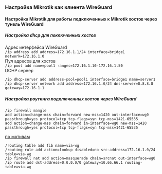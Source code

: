 ### Настройка Mikrotik как клиента WireGuard  



#### Настройка Mikrotik для работы подключенных к Mikrotik хостов через тунель WireGuard  
##### Настройка dhcp для поключенных хостов  
Адрес интерфейса WireGuard  
```/ip address add address=172.16.1.1/24 interface=bridge1 network=172.16.1.0```   
Пул адресов для хостов  
```/ip pool add name=pool1 ranges=172.16.1.10-172.16.1.50```   
DCHP сервер  
```
/ip dhcp-server add address-pool=pool1 interface=bridge1 name=server1
/ip dhcp-server network add address=172.16.1.0/24 dns-server=8.8.8.8 gateway=172.16.1.1
```

##### Настройка роутинга подключенных хостов через WireGuard  
```
/ip firewall mangle
add action=change-mss chain=forward new-mss=1420 out-interface=wg0 passthrough=yes protocol=tcp tcp-flags=syn tcp-mss=1421-65535
add action=change-mss chain=forward in-interface=wg0 new-mss=1420 passthrough=yes protocol=tcp tcp-flags=syn tcp-mss=1421-65535
```

[по мотивам](https://forum.mikrotik.com/viewtopic.php?t=169011#p829164)  
```
/routing table add fib name=via-wg
/routing rule add action=lookup disabled=no src-address=172.16.1.0/24 table=via-wg
/ip firewall nat add action=masquerade chain=srcnat out-interface=wg0
/ip route add dst-address=0.0.0.0/0 gateway=10.66.66.1 routing-table=via-wg
```
